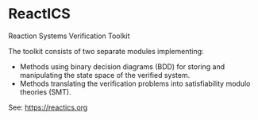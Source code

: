 # ReactICS

Reaction Systems Verification Toolkit

The toolkit consists of two separate modules implementing:

* Methods using binary decision diagrams (BDD) for storing and manipulating the state space of the verified system.
* Methods translating the verification problems into satisfiability modulo theories (SMT).

See: https://reactics.org

